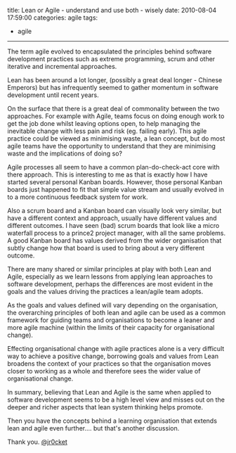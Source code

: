 title: Lean or Agile - understand and use both - wisely
date: 2010-08-04 17:59:00
categories: agile 
tags: 
- agile
---

The term agile evolved to encapsulated the principles behind software development practices such as extreme programming, scrum and other iterative and incremental approaches.

Lean has been around a lot longer, (possibly a great deal longer - Chinese Emperors) but has infrequently seemed to gather momentum in software development until recent years.

On the surface that there is a great deal of commonality between the two approaches. For example with Agile, teams focus on doing enough work to get the job done whilst leaving options open, to help managing the inevitable change with less pain and risk (eg. failing early). This agile practice could be viewed as minimising waste, a lean concept, but do most agile teams have the opportunity to understand that they are minimising waste and the implications of doing so?

<!-- more -->

Agile processes all seem to have a common plan-do-check-act core with there approach. This is interesting to me as that is exactly how I have started several personal Kanban boards. However, those personal Kanban boards just happened to fit that simple value stream and usually evolved in to a more continuous feedback system for work.

Also a scrum board and a Kanban board can visually look very similar, but have a different context and approach, usually have different values and different outcomes. I have seen (bad) scrum boards that look like a micro waterfall process to a prince2 project manager, with all the same problems. A good Kanban board has values derived from the wider organisation that subtly change how that board is used to bring about a very different outcome.

There are many shared or similar principles at play with both Lean and Agile, especially as we learn lessons from applying lean approaches to software development, perhaps the differences are most evident in the goals and the values driving the practices a lean/agile team adopts.

As the goals and values defined will vary depending on the organisation, the overarching principles of both lean and agile can be used as a common framework for guiding teams and organisations to become a leaner and more agile machine (within the limits of their capacity for organisational change).

Effecting organisational change with agile practices alone is a very difficult way to achieve a positive change, borrowing goals and values from Lean broadens the context of your practices so that the organisation moves closer to working as a whole and therefore sees the wider value of organisational change.

In summary, believing that Lean and Agile is the same when applied to software development seems to be a high level view and misses out on the deeper and richer aspects that lean system thinking helps promote.

Then you have the concepts behind a learning organisation that extends lean and agile even further.... but that's another discussion.

Thank you.
[@jr0cket](https://twitter.com/jr0cket)
